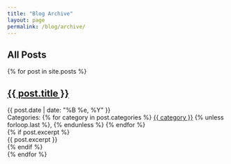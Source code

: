 ```yaml
---
title: "Blog Archive"
layout: page
permalink: /blog/archive/
---
```


## All Posts

{% for post in site.posts %}
  <article class="post">
    <h2><a href="{{ post.url }}">{{ post.title }}</a></h2>
    <div class="date">
      {{ post.date | date: "%B %e, %Y" }}
    </div>
    <div class="categories">
      Categories: 
      {% for category in post.categories %}
        <a href="/blog/category/{{ category }}/">{{ category }}</a>
        {% unless forloop.last %}, {% endunless %}
      {% endfor %}
    </div>
    {% if post.excerpt %}
      <div class="excerpt">
        {{ post.excerpt }}
      </div>
    {% endif %}
  </article>
{% endfor %} 